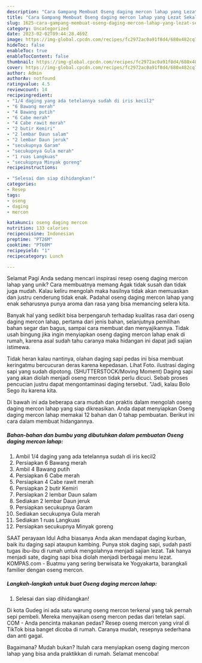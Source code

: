 ```yaml
---
description: "Cara Gampang Membuat Oseng daging mercon lahap yang Lezat Sekali, Lezat"
title: "Cara Gampang Membuat Oseng daging mercon lahap yang Lezat Sekali, Lezat"
slug: 1625-cara-gampang-membuat-oseng-daging-mercon-lahap-yang-lezat-sekali-lezat
category: Uncategorized
date: 2023-02-02T09:44:28.469Z
image: https://img-global.cpcdn.com/recipes/fc2972ac0a91f8d4/680x482cq70/oseng-daging-mercon-lahap-foto-resep-utama.jpg
hideToc: false
enableToc: true
enableTocContent: false
thumbnail: https://img-global.cpcdn.com/recipes/fc2972ac0a91f8d4/680x482cq70/oseng-daging-mercon-lahap-foto-resep-utama.jpg
cover: https://img-global.cpcdn.com/recipes/fc2972ac0a91f8d4/680x482cq70/oseng-daging-mercon-lahap-foto-resep-utama.jpg
author: Admin
authorAv: notfound
ratingvalue: 4.5
reviewcount: 14
recipeingredient:
- "1/4 daging yang ada tetelannya sudah di iris kecil2"
- "6 Bawang merah"
- "4 Bawang putih"
- "6 Cabe merah"
- "4 Cabe rawit merah"
- "2 butir Kemiri"
- "2 lembar Daun salam"
- "2 lembar Daun jeruk"
- "secukupnya Garam"
- "secukupnya Gula merah"
- "1 ruas Langkuas"
- "secukupnya Minyak goreng"
recipeinstructions:

- "Selesai dan siap dihidangkan!"
categories:
- Resep
tags:
- oseng
- daging
- mercon

katakunci: oseng daging mercon 
nutrition: 133 calories
recipecuisine: Indonesian
preptime: "PT26M"
cooktime: "PT60M"
recipeyield: "1"
recipecategory: Lunch

---
```



Selamat Pagi Anda sedang mencari inspirasi resep oseng daging mercon lahap yang unik? Cara membuatnya memang Agak tidak susah dan tidak juga mudah. Kalau keliru mengolah maka hasilnya tidak akan memuaskan dan justru cenderung tidak enak. Padahal oseng daging mercon lahap yang enak seharusnya punya aroma dan rasa yang bisa memancing selera kita.


Banyak hal yang sedikit bisa berpengaruh terhadap kualitas rasa dari oseng daging mercon lahap, pertama dari jenis bahan, selanjutnya pemilihan bahan segar dan bagus, sampai cara membuat dan menyajikannya. Tidak usah bingung jika ingin menyiapkan oseng daging mercon lahap enak di rumah, karena asal sudah tahu caranya maka hidangan ini dapat jadi sajian istimewa.

Tidak heran kalau nantinya, olahan daging sapi pedas ini bisa membuat keringatmu bercucuran deras karena kepedasan. Lihat Foto. ilustrasi daging sapi yang sudah dipotong. (SHUTTERSTOCK/Moving Moment) Daging sapi yang akan diolah menjadi oseng mercon tidak perlu dicuci. Sebab proses pencucian justru dapat mengontaminasi daging tersebut. &#34;Jadi, kalau Bolo Sego itu karena kita.


Di bawah ini ada beberapa cara mudah dan praktis dalam mengolah oseng daging mercon lahap yang siap dikreasikan. Anda dapat menyiapkan Oseng daging mercon lahap memakai 12 bahan dan 0 tahap pembuatan. Berikut ini cara dalam membuat hidangannya.

<!--inarticleads1-->

##### Bahan-bahan dan bumbu yang dibutuhkan dalam pembuatan Oseng daging mercon lahap:

1. Ambil 1/4 daging yang ada tetelannya sudah di iris kecil2
1. Persiapkan 6 Bawang merah
1. Ambil 4 Bawang putih
1. Persiapkan 6 Cabe merah
1. Persiapkan 4 Cabe rawit merah
1. Persiapkan 2 butir Kemiri
1. Persiapkan 2 lembar Daun salam
1. Sediakan 2 lembar Daun jeruk
1. Persiapkan secukupnya Garam
1. Sediakan secukupnya Gula merah
1. Sediakan 1 ruas Langkuas
1. Persiapkan secukupnya Minyak goreng


SAAT perayaan Idul Adha biasanya Anda akan mendapat daging kurban, baik itu daging sapi ataupun kambing. Punya stok daging sapi, sudah pasti tugas ibu-ibu di rumah untuk mengolahnya menjadi sajian lezat. Tak hanya menjadi sate, daging sapi bisa diolah menjadi berbagai menu lezat. KOMPAS.com - Buatmu yang sering berwisata ke Yogyakarta, barangkali familier dengan oseng mercon. 

<!--inarticleads2-->

##### Langkah-langkah untuk buat Oseng daging mercon lahap:


1. Selesai dan siap dihidangkan!

Di kota Gudeg ini ada satu warung oseng mercon terkenal yang tak pernah sepi pembeli. Mereka menyajikan oseng mercon pedas dari tetelan sapi. COM - Anda pencinta makanan pedas? Resep oseng mercon yang viral di TikTok bisa banget dicoba di rumah. Caranya mudah, resepnya sederhana dan anti gagal. 

Bagaimana? Mudah bukan? Itulah cara menyiapkan oseng daging mercon lahap yang bisa anda praktikkan di rumah. Selamat mencoba!
